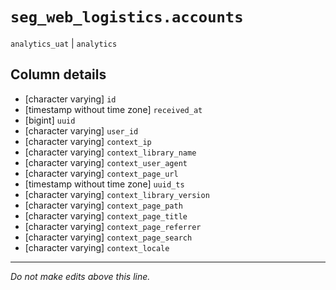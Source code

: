 # `seg_web_logistics.accounts`
`analytics_uat` | `analytics`

## Column details
* [character varying] `id`
* [timestamp without time zone] `received_at`
* [bigint]    `uuid`
* [character varying] `user_id`
* [character varying] `context_ip`
* [character varying] `context_library_name`
* [character varying] `context_user_agent`
* [character varying] `context_page_url`
* [timestamp without time zone] `uuid_ts`
* [character varying] `context_library_version`
* [character varying] `context_page_path`
* [character varying] `context_page_title`
* [character varying] `context_page_referrer`
* [character varying] `context_page_search`
* [character varying] `context_locale`

-------------------------------------------------------------------------------
*Do not make edits above this line.*
